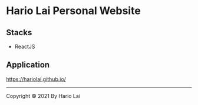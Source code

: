 Hario Lai Personal Website
==========================

Stacks
---
* ReactJS

Application
---
https://hariolai.github.io/

---
Copyright © 2021 By Hario Lai
